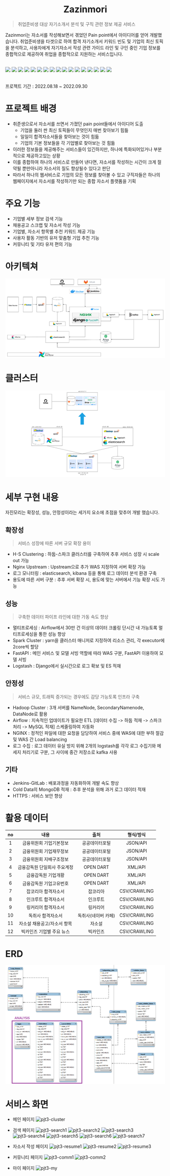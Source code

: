 <div align=center>
    <h1>Zazinmori</h1>
</div>

>취업준비생 대상 자기소개서 분석 및 구직 관련 정보 제공 서비스
> 

Zazinmori는 자소서를 작성해보면서 겪었던 Pain point에서 아이디어를 얻어 개발했습니다. 취업준비생을 타겟으로 하여 합격 자기소개서 키워드 빈도 및 기업의 최신 토픽을 분석하고, 사용자에게 자기자소서 작성 관련 가이드 라인 및 구인 중인 기업 정보를 종합적으로 제공하여 취업을 종합적으로 지원하는 서비스입니다.


<div align=left>
    <br>
    <img src="https://img.shields.io/badge/Python-3776AB?style=for-the-badge&logo=Python&logoColor=white">
    <img src="https://img.shields.io/badge/Apache Hadoop-66CCEE?style=for-the-badge&logo=Apache Hadoop&logoColor=white">
    <img src="https://img.shields.io/badge/Apache Spark-E25A1C?style=for-the-badge&logo=Apache Spark&logoColor=white">
    <img src="https://img.shields.io/badge/Apache Airflow-017CEE?style=for-the-badge&logo=Apache Airflow&logoColor=white">
    <img src="https://img.shields.io/badge/Apache Kafka-231F20?style=for-the-badge&logo=Apache Kafka&logoColor=white">  
    <img src="https://img.shields.io/badge/Elasticsearch-005571?style=for-the-badge&logo=Elasticsearch&logoColor=white">
    <img src="https://img.shields.io/badge/Logstash-005571?style=for-the-badge&logo=Logstash&logoColor=white">
    <img src="https://img.shields.io/badge/Kibana-005571?style=for-the-badge&logo=Kibana&logoColor=white">
    <img src="https://img.shields.io/badge/MySQL-4479A1?style=for-the-badge&logo=MySQL&logoColor=white">
    <img src="https://img.shields.io/badge/Amazon EC2-FF9900?style=for-the-badge&logo=Amazon EC2&logoColor=white">
    <img src="https://img.shields.io/badge/django-092E20?style=for-the-badge&logo=django&logoColor=white">
    <img src="https://img.shields.io/badge/Fastapi-009688?style=for-the-badge&logo=Fastapi&logoColor=white">
    <img src="https://img.shields.io/badge/Docker-2496ED?style=for-the-badge&logo=Docker&logoColor=white">  
    <img src="https://img.shields.io/badge/NGINX-009639?style=for-the-badge&logo=NGINX&logoColor=white">     
    <img src="https://img.shields.io/badge/Jenkins-D24939?style=for-the-badge&logo=Jenkins&logoColor=white">  
    <img src="https://img.shields.io/badge/Git-F05032?style=for-the-badge&logo=Git&logoColor=white">  
    <img src="https://img.shields.io/badge/Github-181717?style=for-the-badge&logo=Github&logoColor=white">  
</div>
<br>

프로젝트 기간 : 2022.08.18 ~ 2022.09.30

# 프로젝트 배경
- 취준생으로서 자소서를 쓰면서 가졌던 pain point들에서 아이디어 도출
  - 기업을 둘러 싼 최신 토픽들이 무엇인지 매번 찾아보기 힘듦
  - 일일이 합격자소서들을 찾아보는 것이 힘듦
  - 기업의 기본 정보들을 각 기업별로 찾아보는 것 힘듦
- 이러한 정보들을 제공해주는 서비스들이 있긴하지만, 하나에 특화되어있거나 부분적으로 제공하고있는 상황
- 이를 종합하여 하나의 서비스로 만들어 낸다면, 자소서를 작성하는 시간이 크게 절약될 뿐만아니라 자소서의 질도 향상될수 있다고 판단
- 따라서 하나의 웹서비스로 기업의 모든 정보를 찾아볼 수 있고 구직자들은 하나의 웹페이지에서 자소서를 작성하기만 되는 종합 자소서 플랫폼을 기획

# 주요 기능
- 기업별 세부 정보 검색 기능
- 채용공고 스크랩 및 자소서 작성 기능
- 기업별, 자소서 항목별 추천 키워드 제공 기능
- 사용자 활동 기반의 유저 맞춤형 기업 추천 기능
- 커뮤니티 및 기타 유저 편의 기능

# 아키텍쳐
![pjt3-arch](/images/pjt3-arch.png)

# 클러스터
![pjt3-cluster](/images/pjt3-cluster.png)

# 세부 구현 내용
자진모리는 확장성, 성능, 안정성이라는 세가지 요소에 초점을 맞추어 개발 했습니다.

## 확장성
>서비스 성장에 따른 서버 규모 확장 용이
>
- H-S Clustering : 하둡-스파크 클러스터를 구축하여 추후 서비스 성장 시 scale out 가능
- Nginx Upstream : Upstream으로 추가 WAS 지정하여 서버 확장 가능
- 로그 모니터링 : elasticsearch, kibana 등을 통해 로그 데이터 분석 환경 구축
- 용도에 따른 서버 구분 : 추후 서버 확장 시, 용도에 맞는 서버에서 기능 확장 시도 가능

## 성능
>구축한 데이터 파이프 라인에 대한 가동 속도 향상
>
- 멀티프로세싱 : Airflow에서 30만 건 이상의 데이터 크롤링 단시간 내 가능토록 멀티프로세싱을 통한 성능 향상
- Spark Cluster : yarn을 클러스터 매니저로 지정하여 리소스 관리, 각 executor에 2core씩 할당
- FastAPI : 메인 서비스 및 모델 서빙 역할에 따라 WAS 구분, FastAPI 이용하여 모델 서빙
- Logstash : Django에서 실시간으로 로그 확보 및 ES 적재

## 안정성
>서비스 규모, 트래픽 증가되는 경우에도 감당 가능토록 인프라 구축
>
- Hadoop Cluster : 3개 서버를 NameNode, SecondaryNamenode, DataNode로 활용
- Airflow : 지속적인 업데이트가 필요한 ETL [데이터 수집 -> 하둡 적재 -> 스파크 처리 -> MySQL 적재] 스케줄링하여 자동화
- NGINX : 정적인 파일에 대한 요청을 담당하여 서비스 중에 WAS에 대한 부하 절감 및 WAS 간 Load balancing
- 로그 수집 : 로그 데이터 유실 방지 위해 2개의 logstash를 각각 로그 수집기와 메세지 처리기로 구분, 그 사이에 중간 저장소로 kafka 사용

## 기타
- Jenkins-GitLab : 배포과정을 자동화하여 개발 속도 향상
- Cold Data의 MongoDB 적재 : 추후 분석을 위해 과거 로그 데이터 적재
- HTTPS : 서비스 보안 향상

# 활용 데이터

|  no  |       내용        |       출처        |    형식/방식     |
|:----:|:---------------:|:---------------:|:------------:|
|  1   |  금융위원회 기업기본정보   |     공공데이터포털     |   JSON/API   |
|  2   |  금융위원회 기업재무정보   |     공공데이터포털     |   JSON/API   |
|  3   |  금융위원회 지배구조정보   |     공공데이터포털     |   JSON/API   |
|  4   | 금융감독원 단일회사 주요계정 |    OPEN DART    |   XML/API    |
|  5   |   금융감독원 기업개황    |    OPEN DART    |   XML/API    |
|  6   |  금융감독원 기업고유번호   |    OPEN DART    |   XML/API    |
|  7   |   잡코리아 합격자소서    |      잡코리아       | CSV/CRAWLING |
|  8   |   인크루트 합격자소서    |      인크루트       | CSV/CRAWLING |
|  9   |   링커리어 합격자소서    |      링커리어       | CSV/CRAWLING |
|  10  |    독취사 합격자소서    |   독취사(네이버 카페)   | CSV/CRAWLING |
|  11  | 자소설 채용공고/자소서 항목 |       자소설       | CSV/CRAWLING |
|  12  | 빅카인즈 기업별 주요 뉴스  |      빅카인즈       | CSV/CRAWLING |

# ERD
![pjt3-erd](/images/pjt3-erd.png)

# 서비스 화면
- 메인 페이지
![pjt3-cluster](/images/main.png)

- 검색 페이지
![pjt3-search1](/images/search1.png)
![pjt3-search2](/images/search2.png)
![pjt3-search3](/images/search3.png)
![pjt3-search4](/images/search4.png)
![pjt3-search5](/images/search5.png)
![pjt3-search6](/images/search6.png)
![pjt3-search7](/images/search7.png)

- 자소서 작성 페이지
![pjt3-resume1](/images/resume1.png)
![pjt3-resume2](/images/resume2.png)
![pjt3-resume3](/images/resume3.png)

- 커뮤니티 페이지
![pjt3-comm1](/images/comm1.png)
![pjt3-comm2](/images/comm2.png)

- 마이 페이지
![pjt3-my](/images/my.png)
